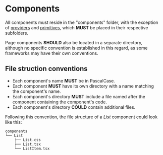 # Components

All components must reside in the "components" folder, with the exception of [providers](./providers/README.md) and [primitives](./primitives/README.md), which **MUST** be placed in their respective subfolders.

Page components **SHOULD** also be located in a separate directory, although no specific convention is established in this regard, as some frameworks may have their own conventions.

## File struction conventions

- Each component's name **MUST** be in PascalCase.
- Each component **MUST** have its own directory with a name matching the component's name.
- Each component's directory **MUST** include a file named after the component containing the component's code.
- Each component's directory **COULD** contain additional files.

Following this convention, the file structure of a _List_ component could look like this:

```
components
└── List
    ├── List.css
    ├── List.tsx
    └── ListItem.tsx
```
